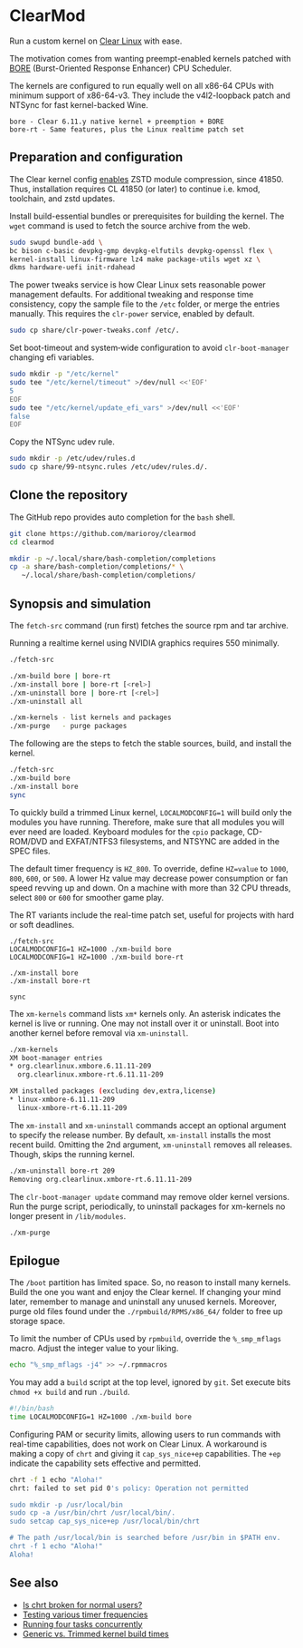 # ClearMod

Run a custom kernel on [Clear Linux](https://www.clearlinux.org) with ease.

The motivation comes from wanting preempt-enabled kernels patched with [BORE](https://github.com/firelzrd/bore-scheduler) (Burst-Oriented Response Enhancer) CPU Scheduler.

The kernels are configured to run equally well on all x86-64 CPUs with
minimum support of x86-64-v3. They include the v4l2-loopback patch and
NTSync for fast kernel-backed Wine.

```text
bore - Clear 6.11.y native kernel + preemption + BORE
bore-rt - Same features, plus the Linux realtime patch set
```

## Preparation and configuration

The Clear kernel config [enables](https://github.com/clearlinux-pkgs/linux/commit/2918f672) ZSTD module compression, since 41850. Thus, installation requires CL 41850 (or later) to continue i.e. kmod, toolchain, and zstd updates.

Install build-essential bundles or prerequisites for building the kernel.
The `wget` command is used to fetch the source archive from the web.

```bash
sudo swupd bundle-add \
bc bison c-basic devpkg-gmp devpkg-elfutils devpkg-openssl flex \
kernel-install linux-firmware lz4 make package-utils wget xz \
dkms hardware-uefi init-rdahead
```

The power tweaks service is how Clear Linux sets reasonable power management
defaults. For additional tweaking and response time consistency, copy the
sample file to the `/etc` folder, or merge the entries manually. This requires
the `clr-power` service, enabled by default.

```bash
sudo cp share/clr-power-tweaks.conf /etc/.
```

Set boot-timeout and system‐wide configuration to avoid `clr‐boot‐manager`
changing efi variables.

```bash
sudo mkdir -p "/etc/kernel"
sudo tee "/etc/kernel/timeout" >/dev/null <<'EOF'
5
EOF
sudo tee "/etc/kernel/update_efi_vars" >/dev/null <<'EOF'
false
EOF
```

Copy the NTSync udev rule.

```bash
sudo mkdir -p /etc/udev/rules.d
sudo cp share/99-ntsync.rules /etc/udev/rules.d/.
```

## Clone the repository

The GitHub repo provides auto completion for the `bash` shell.

```bash
git clone https://github.com/marioroy/clearmod
cd clearmod

mkdir -p ~/.local/share/bash-completion/completions
cp -a share/bash-completion/completions/* \
   ~/.local/share/bash-completion/completions/
```

## Synopsis and simulation

The `fetch-src` command (run first) fetches the source rpm and tar archive.

Running a realtime kernel using NVIDIA graphics requires 550 minimally.

```bash
./fetch-src

./xm-build bore | bore-rt
./xm-install bore | bore-rt [<rel>]
./xm-uninstall bore | bore-rt [<rel>]
./xm-uninstall all

./xm-kernels - list kernels and packages
./xm-purge   - purge packages
```

The following are the steps to fetch the stable sources, build, and
install the kernel.

```bash
./fetch-src
./xm-build bore
./xm-install bore
sync
```

To quickly build a trimmed Linux kernel, `LOCALMODCONFIG=1` will build only
the modules you have running. Therefore, make sure that all modules you will
ever need are loaded. Keyboard modules for the `cpio` package, CD-ROM/DVD and
EXFAT/NTFS3 filesystems, and NTSYNC are added in the SPEC files.

The default timer frequency is `HZ_800`. To override, define `HZ=value` to
`1000`, `800`, `600`, or `500`. A lower Hz value may decrease power consumption
or fan speed revving up and down. On a machine with more than 32 CPU threads,
select `800` or `600` for smoother game play.

The RT variants include the real-time patch set, useful for projects with
hard or soft deadlines.

```text
./fetch-src
LOCALMODCONFIG=1 HZ=1000 ./xm-build bore
LOCALMODCONFIG=1 HZ=1000 ./xm-build bore-rt

./xm-install bore
./xm-install bore-rt

sync
```

The `xm-kernels` command lists `xm*` kernels only. An asterisk indicates
the kernel is live or running. One may not install over it or uninstall.
Boot into another kernel before removal via `xm-uninstall`.

```bash
./xm-kernels 
XM boot-manager entries
* org.clearlinux.xmbore.6.11.11-209
  org.clearlinux.xmbore-rt.6.11.11-209

XM installed packages (excluding dev,extra,license)
* linux-xmbore-6.11.11-209
  linux-xmbore-rt-6.11.11-209
```

The `xm-install` and `xm-uninstall` commands accept an optional argument to
specify the release number. By default, `xm-install` installs the most recent
build. Omitting the 2nd argument, `xm-uninstall` removes all releases.
Though, skips the running kernel.

```bash
./xm-uninstall bore-rt 209
Removing org.clearlinux.xmbore-rt.6.11.11-209
```

The `clr-boot-manager update` command may remove older kernel versions.
Run the purge script, periodically, to uninstall packages for xm-kernels
no longer present in `/lib/modules`.

```bash
./xm-purge
```

## Epilogue

The `/boot` partition has limited space. So, no reason to install many kernels.
Build the one you want and enjoy the Clear kernel. If changing your mind later,
remember to manage and uninstall any unused kernels. Moreover, purge old files
found under the `./rpmbuild/RPMS/x86_64/` folder to free up storage space.

To limit the number of CPUs used by `rpmbuild`, override the `%_smp_mflags`
macro. Adjust the integer value to your liking.

```bash
echo "%_smp_mflags -j4" >> ~/.rpmmacros
```

You may add a `build` script at the top level, ignored by `git`.
Set execute bits `chmod +x build` and run `./build`.

```bash
#!/bin/bash
time LOCALMODCONFIG=1 HZ=1000 ./xm-build bore
```

Configuring PAM or security limits, allowing users to run commands with
real-time capabilities, does not work on Clear Linux. A workaround is making
a copy of `chrt` and giving it `cap_sys_nice+ep` capabilities. The `+ep`
indicate the capability sets effective and permitted.

```bash
chrt -f 1 echo "Aloha!"
chrt: failed to set pid 0's policy: Operation not permitted

sudo mkdir -p /usr/local/bin
sudo cp -a /usr/bin/chrt /usr/local/bin/.
sudo setcap cap_sys_nice+ep /usr/local/bin/chrt

# The path /usr/local/bin is searched before /usr/bin in $PATH env.
chrt -f 1 echo "Aloha!"
Aloha!
```

## See also

* [Is chrt broken for normal users?](https://github.com/clearlinux/distribution/issues/2962)
* [Testing various timer frequencies](https://gist.github.com/marioroy/f383f1e9f18498a251beb5c0a9f33dcf)
* [Running four tasks concurrently](https://community.clearlinux.org/t/nvidia-and-xanmod-cl-updates/9299/28?u=marioroy)
* [Generic vs. Trimmed kernel build times](https://community.clearlinux.org/t/nvidia-and-xanmod-cl-updates/9299/15?u=marioroy)

